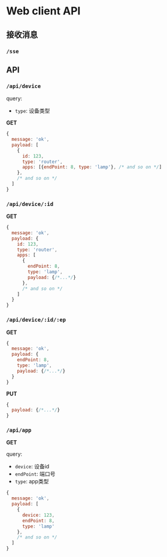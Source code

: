 Web client API
=================

接收消息
----------

### `/sse`

API
----------

### `/api/device`

query:
- `type`: 设备类型

**GET**

```javascript
{
  message: 'ok',
  payload: [
    {
      id: 123,
      type: 'router',
      apps: [{endPoint: 8, type: 'lamp'}, /* and so on */]
    },
    /* and so on */
  ]
}
```
### `/api/device/:id`

**GET**

```javascript
{
  message: 'ok',
  payload: {
    id: 123,
    type: 'router',
    apps: [
      {
        endPoint: 8,
        type: 'lamp',
        payload: {/*...*/}
      },
      /* and so on */
    ]
  }
}
```

### `/api/device/:id/:ep`

**GET**

```javascript
{
  message: 'ok',
  payload: {
    endPoint: 8,
    type: 'lamp',
    payload: {/*...*/}
  }
}
```

**PUT**

```javascript
{
  payload: {/*...*/}
}
```

### `/api/app`

**GET**

query:
- `device`: 设备id
- `endPoint`: 端口号
- `type`: app类型

```javascript
{
  message: 'ok',
  payload: [
    {
      device: 123,
      endPoint: 8,
      type: 'lamp'
    },
    /* and so on */
  ]
}
```
